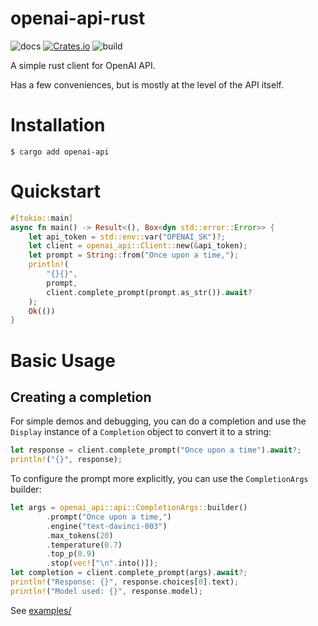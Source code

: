 # openai-api-rust
![docs](https://docs.rs/openai-api/badge.svg)
[![Crates.io](https://img.shields.io/crates/v/openai-api.svg)](https://crates.io/crates/openai-api)
![build](https://github.com/deontologician/openai-api-rust/workflows/Continuous%20Integration/badge.svg)

A simple rust client for OpenAI API.

Has a few conveniences, but is mostly at the level of the API itself.

# Installation

```
$ cargo add openai-api
```

# Quickstart

```rust
#[tokio::main]
async fn main() -> Result<(), Box<dyn std::error::Error>> {
    let api_token = std::env::var("OPENAI_SK")?;
    let client = openai_api::Client::new(&api_token);
    let prompt = String::from("Once upon a time,");
    println!(
        "{}{}",
        prompt,
        client.complete_prompt(prompt.as_str()).await?
    );
    Ok(())
}
```
# Basic Usage

## Creating a completion

For simple demos and debugging, you can do a completion and use the `Display` instance of a `Completion` object to convert it to a string:

```rust
let response = client.complete_prompt("Once upon a time").await?;
println!("{}", response);
```

To configure the prompt more explicitly, you can use the `CompletionArgs` builder:

```rust
let args = openai_api::api::CompletionArgs::builder()
        .prompt("Once upon a time,")
        .engine("text-davinci-003")
        .max_tokens(20)
        .temperature(0.7)
        .top_p(0.9)
        .stop(vec!["\n".into()]);
let completion = client.complete_prompt(args).await?;
println!("Response: {}", response.choices[0].text);
println!("Model used: {}", response.model);
```

See [examples/](./examples)
